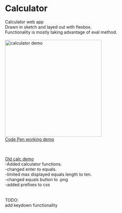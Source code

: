 # Calculator
Calculator web app <br/>
Drawn in sketch and layed out with flexbox. <br/> 
Functionality is mostly taking advantage of eval method. <br/><br/>
<img src="https://i.gyazo.com/acf7005dfde643e098ba815ae8be4c41.gif" alt="calculator demo" width="320"/><br/>
<a href="https://codepen.io/porqueSammy/full/KYKOwp">Code Pen working demo</a><br/>

<br/><br/>
<a href="https://i.gyazo.com/d158531e4fca7ffe8e1457f0b809d693.gif">Old calc demo</a> <br/>
-Added calculator functions.<br/>
-changed enter to equals.<br/>
-limited max displayed equals length to ten.<br/> 
-changed equals button to .png<br/>
-added prefixes to css<br/> 
<br/>
<br/>
TODO:<br/>
add keydown functionality<br/>
